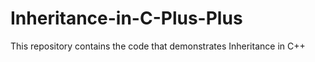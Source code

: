 # Inheritance-in-C-Plus-Plus
This repository contains the code that demonstrates Inheritance in C++  
